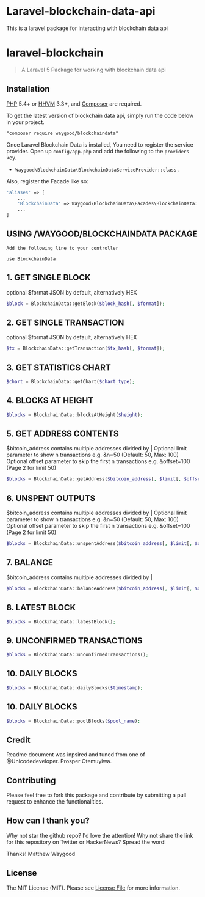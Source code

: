# Laravel-blockchain-data-api
This is a laravel package for interacting with blockchain data api 

# laravel-blockchain

> A Laravel 5 Package for working with blockchain data api

## Installation

[PHP](https://php.net) 5.4+ or [HHVM](http://hhvm.com) 3.3+, and [Composer](https://getcomposer.org) are required.

To get the latest version of blockchain data api, simply run the code below in your project.

```
"composer require waygood/blockchaindata"
```
Once Laravel Blockchain Data is installed, You need to register the service provider. Open up `config/app.php` and add the following to the `providers` key.

* `Waygood\BlockchainData\BlockchainDataServiceProvider::class,`

Also, register the Facade like so:

```php
'aliases' => [
    ...
    'BlockchainData' => Waygood\BlockchainData\Facades\BlockchainData::class,
    ...
]
```


## USING /WAYGOOD/BLOCKCHAINDATA PACKAGE 
```
Add the following line to your controller

use BlockchainData
```

## 1. GET SINGLE BLOCK
optional $format JSON by default, alternatively HEX
```php
$block = BlockchainData::getBlock($block_hash[, $format]);
```


## 2. GET SINGLE TRANSACTION
optional $format JSON by default, alternatively HEX
```php
$tx = BlockchainData::getTransaction($tx_hash[, $format]);
```


## 3. GET STATISTICS CHART
```php
$chart = BlockchainData::getChart($chart_type);
```


## 4. BLOCKS AT HEIGHT
```php
$blocks = BlockchainData::blocksAtHeight($height);
```


## 5. GET ADDRESS CONTENTS
$bitcoin_address contains multiple addresses divided by |
Optional limit parameter to show n transactions e.g. &n=50 (Default: 50, Max: 100)
Optional offset parameter to skip the first n transactions e.g. &offset=100 (Page 2 for limit 50)
```php
$blocks = BlockchainData::getAddress($bitcoin_address[, $limit[, $offset]]);
```


## 6. UNSPENT OUTPUTS
$bitcoin_address contains multiple addresses divided by |
Optional limit parameter to show n transactions e.g. &n=50 (Default: 50, Max: 100)
Optional offset parameter to skip the first n transactions e.g. &offset=100 (Page 2 for limit 50)
```php
$blocks = BlockchainData::unspentAddress($bitcoin_address[, $limit[, $offset]]);
```


## 7. BALANCE
$bitcoin_address contains multiple addresses divided by |
```php
$blocks = BlockchainData::balanceAddress($bitcoin_address[, $limit[, $offset]]);
```


## 8. LATEST BLOCK
```php
$blocks = BlockchainData::latestBlock();
```


## 9. UNCONFIRMED TRANSACTIONS
```php
$blocks = BlockchainData::unconfirmedTransactions();
```


## 10. DAILY BLOCKS
```php
$blocks = BlockchainData::dailyBlocks($timestamp);
```


## 10. DAILY BLOCKS
```php
$blocks = BlockchainData::poolBlocks($pool_name);
```


## Credit 
Readme document was inpsired and tuned from one of @Unicodedeveloper. Prosper Otemuyiwa.

## Contributing

Please feel free to fork this package and contribute by submitting a pull request to enhance the functionalities.

## How can I thank you?

Why not star the github repo? I'd love the attention! Why not share the link for this repository on Twitter or HackerNews? Spread the word!


Thanks!
Matthew Waygood

## License

The MIT License (MIT). Please see [License File](LICENSE.md) for more information.

